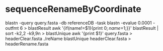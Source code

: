 # sequenceRenameByCoordinate

blastn -query query.fasta -db referenceDB -task blastn -evalue 0.0001 -outfmt 6 > blastResult
awk '{if(name!=$1){print $0;name=$1;}}' blastResult | sort -k2,2 -k9,9n > blastUnique
awk '{print $1}' query.fasta > headerClear.fasta
./reName blastUnique headerClear.fasta > headerRename.fasta


